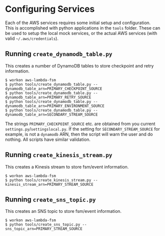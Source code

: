 # Configuring Services

Each of the AWS services requires some initial setup and configuration. This is accomplished with 
python applications in the `tools` folder. These can be used to setup the local mock services, or
the actual AWS services (with valid `~/.aws/credentials`).
    
## Running `create_dynamodb_table.py`
 
This creates a number of DynamoDB tables to store checkpoint and retry information.
 
    $ workon aws-lambda-fsm
    $ python tools/create_dynamodb_table.py --dynamodb_table_arn=PRIMARY_CHECKPOINT_SOURCE
    $ python tools/create_dynamodb_table.py --dynamodb_table_arn=PRIMARY_RETRY_SOURCE
    $ python tools/create_dynamodb_table.py --dynamodb_table_arn=PRIMARY_ENVIRONMENT_SOURCE
    $ python tools/create_dynamodb_table.py --dynamodb_table_arn=SECONDARY_STREAM_SOURCE
    
The strings `PRIMARY_CHECKPOINT_SOURCE` etc. are obtained from you current `settings.py`/`settingslocal.py`.
If the setting for `SECONDARY_STREAM_SOURCE` for example, is not a `dynamodb` ARN, then the script will
warn the user and do nothing. All scripts have similar validation.
    
## Running `create_kinesis_stream.py`
 
This creates a Kinesis stream to store fsm/event information.
 
    $ workon aws-lambda-fsm
    $ python tools/create_kinesis_stream.py --kinesis_stream_arn=PRIMARY_STREAM_SOURCE
    
## Running `create_sns_topic.py`
 
This creates an SNS topic to store fsm/event information.
 
    $ workon aws-lambda-fsm
    $ python tools/create_sns_topic.py --sns_topic_arn=PRIMARY_STREAM_SOURCE
    